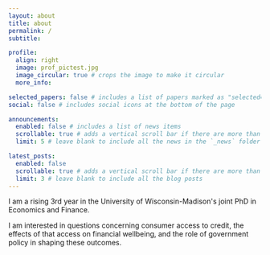 ```yaml
---
layout: about
title: about
permalink: /
subtitle:

profile:
  align: right
  image: prof_pictest.jpg
  image_circular: true # crops the image to make it circular
  more_info:

selected_papers: false # includes a list of papers marked as "selected={true}"
social: false # includes social icons at the bottom of the page

announcements:
  enabled: false # includes a list of news items
  scrollable: true # adds a vertical scroll bar if there are more than 3 news items
  limit: 5 # leave blank to include all the news in the `_news` folder

latest_posts:
  enabled: false
  scrollable: true # adds a vertical scroll bar if there are more than 3 new posts items
  limit: 3 # leave blank to include all the blog posts
---
```


I am a rising 3rd year in the University of Wisconsin-Madison's joint PhD in Economics and Finance. 

I am interested in questions concerning consumer access to credit, the effects of that access on financial wellbeing, and the role of government policy in shaping these outcomes.



